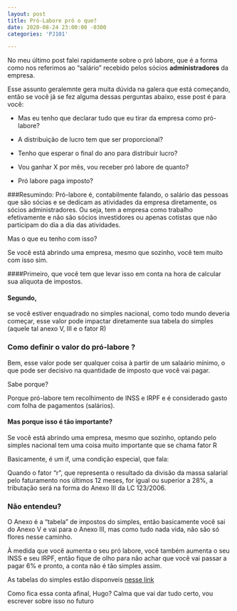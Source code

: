 ```yaml
---
layout: post
title: Pró-Labore pró o que?
date: 2020-08-24 23:00:00 -0300
categories: 'PJ101'

---
```

No meu último post falei rapidamente sobre o pró labore, que é a forma como nos referimos ao “salário” recebido pelos sócios **administradores** da empresa.

Esse assunto geralemnte gera muita dúvida na galera que está começando, então se você já se fez alguma dessas perguntas abaixo, esse post é para você:

- Mas eu tenho que declarar tudo que eu tirar da empresa como pró-labore?

- A distribuição de lucro tem que ser proporcional?

- Tenho que esperar o final do ano para distribuir lucro?

- Vou ganhar X por mês, vou receber pró labore de quanto?

- Pró labore paga imposto?

###Resumindo:
Pró-labore é, contabilmente falando, o salário das pessoas que são sócias e se dedicam as atividades da empresa diretamente, os sócios administradores. Ou seja, tem a empresa como trabalho efetivamente e não são sócios investidores ou apenas cotistas que não participam do dia a dia das atividades.

Mas o que eu tenho com isso?

Se você está abrindo uma empresa, mesmo que sozinho, você tem muito com isso sim.

####Primeiro, 
que você tem que levar isso em conta na hora de calcular sua aliquota de impostos.

#### Segundo,
se você estiver enquadrado no simples nacional, como todo mundo deveria começar, esse valor pode impactar diretamente sua tabela do simples (aquele tal anexo V, III e o fator R)

### Como definir o valor do pró-labore ?

Bem, esse valor pode ser qualquer coisa à partir de um salaário mínimo, o que pode ser decisivo na quantidade de imposto que você vai pagar.

Sabe porque?

Porque pró-labore tem recolhimento de INSS e IRPF e é considerado gasto com folha de pagamentos (salários).

#### Mas porque isso é tão importante?

Se você está abrindo uma empresa, mesmo que sozinho, optando pelo simples nacional tem uma coisa muito importante que se chama fator R

Basicamente, é um if, uma condição especial, que fala:

Quando o fator “r”, que representa o resultado da divisão da massa salarial pelo faturamento nos últimos 12 meses, for igual ou superior a 28%, a tributação será na forma do Anexo III da LC 123/2006.

### Não entendeu? 

O Anexo é a “tabela” de impostos do simples, então basicamente você sai do Anexo V e vai para o Anexo III, mas como tudo nada vida, não são só flores nesse caminho.

À medida que você aumenta o seu pró labore, você também aumenta o seu INSS e seu IRPF, então fique de olho para não achar que você vai passar a pagar 6% e pronto, a conta não é tão simples assim.

As tabelas do simples estão disponveis [nesse link](https://www.contabilizei.com.br/contabilidade-online/tabela-simples-nacional-completa/)

Como fica essa conta afinal, Hugo?
Calma que vai dar tudo certo, vou escrever sobre isso no futuro